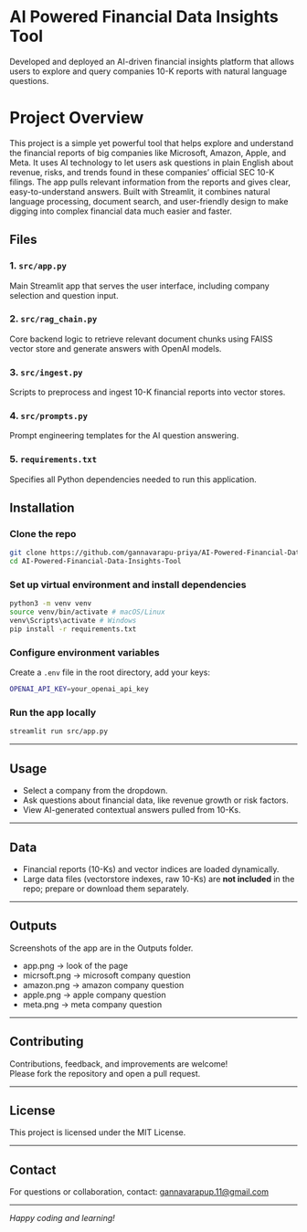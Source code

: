# AI Powered Financial Data Insights Tool

Developed and deployed an AI-driven financial insights platform that allows users to explore and query companies 10-K reports with natural language questions.

# Project Overview

This project is a simple yet powerful tool that helps explore and understand the financial reports of big companies like Microsoft, Amazon, Apple, and Meta. It uses AI technology to let users ask questions in plain English about revenue, risks, and trends found in these companies’ official SEC 10-K filings. The app pulls relevant information from the reports and gives clear, easy-to-understand answers. Built with Streamlit, it combines natural language processing, document search, and user-friendly design to make digging into complex financial data much easier and faster.
## Files

### 1. `src/app.py`  
Main Streamlit app that serves the user interface, including company selection and question input.

### 2. `src/rag_chain.py`  
Core backend logic to retrieve relevant document chunks using FAISS vector store and generate answers with OpenAI models.

### 3. `src/ingest.py`  
Scripts to preprocess and ingest 10-K financial reports into vector stores.

### 4. `src/prompts.py`  
Prompt engineering templates for the AI question answering.

### 5. `requirements.txt`  
Specifies all Python dependencies needed to run this application.

## Installation

### Clone the repo
```bash
git clone https://github.com/gannavarapu-priya/AI-Powered-Financial-Data-Insights-Tool.git
cd AI-Powered-Financial-Data-Insights-Tool
```

### Set up virtual environment and install dependencies
```bash
python3 -m venv venv
source venv/bin/activate # macOS/Linux
venv\Scripts\activate # Windows
pip install -r requirements.txt
```
### Configure environment variables
Create a `.env` file in the root directory, add your keys:
```bash
OPENAI_API_KEY=your_openai_api_key
```

### Run the app locally
```bash
streamlit run src/app.py
```
---

## Usage

- Select a company from the dropdown.
- Ask questions about financial data, like revenue growth or risk factors.
- View AI-generated contextual answers pulled from 10-Ks.

---

## Data

- Financial reports (10-Ks) and vector indices are loaded dynamically.
- Large data files (vectorstore indexes, raw 10-Ks) are **not included** in the repo; prepare or download them separately.

---

## Outputs

Screenshots of the app are in the Outputs folder.
- app.png -> look of the page
- micrsoft.png -> microsoft company question
- amazon.png ->  amazon company question
- apple.png ->  apple company question
- meta.png -> meta company question

---

## Contributing

Contributions, feedback, and improvements are welcome!  
Please fork the repository and open a pull request.

---

## License

This project is licensed under the MIT License.

---

## Contact

For questions or collaboration, contact: [gannavarapup.11@gmail.com](mailto:gannavarapup.11@gmail.com)

---

*Happy coding and learning!*


